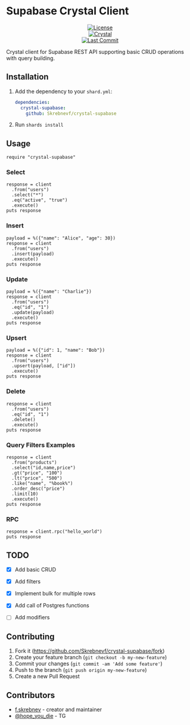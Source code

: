# Supabase Crystal Client

<p align="center">
  <a href="https://github.com/Skrebnevf/crystal-supabase/blob/main/LICENSE">
    <img src="https://img.shields.io/github/license/Skrebnevf/crystal-supabase" alt="License">
  </a><br>
  <a href="https://crystal-lang.org/">
    <img src="https://img.shields.io/badge/language-Crystal-000?logo=crystal&logoColor=white" alt="Crystal">
  </a><br>
  <a href="https://github.com/Skrebnevf/crystal-supabase/commits/main">
    <img src="https://img.shields.io/github/last-commit/Skrebnevf/crystal-supabase" alt="Last Commit">
  </a>
</p>

Crystal client for Supabase REST API supporting basic CRUD operations with query building.  
## Installation

1. Add the dependency to your `shard.yml`:

   ```yaml
   dependencies:
     crystal-supabase:
       github: Skrebnevf/crystal-supabase
   ```

2. Run `shards install`

## Usage

```crystal
require "crystal-supabase"
```

### Select

```crystal
response = client
  .from("users")
  .select("*")
  .eq("active", "true")
  .execute()
puts response
```

### Insert

```crystal
payload = %({"name": "Alice", "age": 30})
response = client
  .from("users")
  .insert(payload)
  .execute()
puts response
```

### Update

```crystal
payload = %({"name": "Charlie"})
response = client
  .from("users")
  .eq("id", "1")
  .update(payload)
  .execute()
puts response
```

### Upsert

```crystal
payload = %({"id": 1, "name": "Bob"})
response = client
  .from("users")
  .upsert(payload, ["id"])
  .execute()
puts response
```

### Delete

```crystal
response = client
  .from("users")
  .eq("id", "1")
  .delete()
  .execute()
puts response
```

### Query Filters Examples

```crystal
response = client
  .from("products")
  .select("id,name,price")
  .gt("price", "100")
  .lt("price", "500")
  .like("name", "%book%")
  .order_desc("price")
  .limit(10)
  .execute()
puts response
```

### RPC

```crystal
response = client.rpc("hello_world")
puts response
```

## TODO

- [x] Add basic CRUD
- [x] Add filters
- [x] Implement bulk for multiple rows
- [x] Add call of Postgres functions
- [ ] Add modifiers


## Contributing

1. Fork it (<https://github.com/Skrebnevf/crystal-supabase/fork>)
2. Create your feature branch (`git checkout -b my-new-feature`)
3. Commit your changes (`git commit -am 'Add some feature'`)
4. Push to the branch (`git push origin my-new-feature`)
5. Create a new Pull Request

## Contributors

- [f.skrebnev](https://github.com/Skrebnevf) - creator and maintainer
- [@hope_you_die](https://t.me/hope_you_die) - TG
